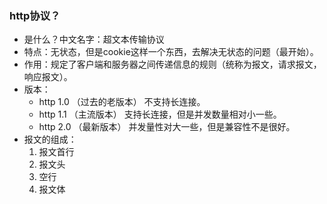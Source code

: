 ### http协议？

* 是什么？中文名字：超文本传输协议
* 特点：无状态，但是cookie这样一个东西，去解决无状态的问题（最开始）。
* 作用：规定了客户端和服务器之间传递信息的规则（统称为报文，请求报文，响应报文）。
* 版本：
    * http 1.0 （过去的老版本） 不支持长连接。
    * http 1.1  （主流版本） 支持长连接，但是并发数量相对小一些。
    * http 2.0  （最新版本） 并发量性对大一些，但是兼容性不是很好。
* 报文的组成：
    1. 报文首行
    2. 报文头
    3. 空行
    4. 报文体
    